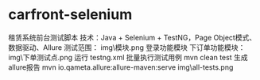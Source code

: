# carfront-selenium
租赁系统前台测试脚本
技术：Java + Selenium + TestNG，Page Object模式、数据驱动、Allure
测试范围：
img\模块.png
登录功能模块
下订单功能模块：
img\下单测试点.png
运行
testng.xml
批量执行测试用例
mvn clean test
生成allure报告
mvn io.qameta.allure:allure-maven:serve
img\all-tests.png